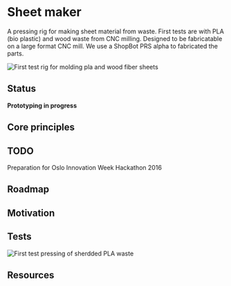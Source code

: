 # Sheet maker

A pressing rig for making sheet material from waste. First tests are with PLA (bio plastic) and wood waste from CNC milling. Designed to be fabricatable on a large format CNC mill. We use a ShopBot PRS alpha to fabricated the parts.

![First test rig for molding pla and wood fiber sheets](/img/13plate-under-pressure.JPG)

## Status

**Prototyping in progress**

## Core principles

## TODO

Preparation for Oslo Innovation Week Hackathon 2016

## Roadmap

## Motivation

## Tests

![First test pressing of sherdded PLA waste](/img/14-first-test-press.JPG)

## Resources
